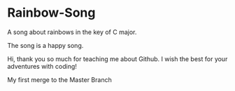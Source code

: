 # Rainbow-Song

A song about rainbows in the key of C major.

The song is a happy song.




Hi, thank you so much for teaching me about Github.
I wish the best for your adventures with coding!

My first merge to the Master Branch
